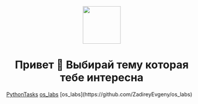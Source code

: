 <div id="header" align="center">
  <img src="https://media.giphy.com/media/M9gbBd9nbDrOTu1Mqx/giphy.gif" width="100"/>
</div>
<h1 align="center">
    Привет 👋
    Выбирай тему которая тебе интересна
</h1>
<a href="https://github.com/ZadireyEvgeny/Python">PythonTasks</a>
<a href="https://github.com/ZadireyEvgeny/os_labs">os_labs</a>
[os_labs](https://github.com/ZadireyEvgeny/os_labs)

